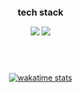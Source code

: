 <div align="center">
  
  ### tech stack
  <img src="https://img.shields.io/badge/Typescript-3178C6?style=for-the-badge&logo=typescript&logoColor=white"/>
  <img src="https://img.shields.io/badge/Nest.js-000000?style=for-the-badge&logo=nestjs&logoColor=E0234E">
  <br/>
  <br/>
  <br/>
  <br/>
  
  [![wakatime stats](https://github-readme-stats.vercel.app/api/wakatime?username=koh1260&layout=compact&count_private=true&range=all_time)](https://github.com/anuraghazra/github-readme-stats)
</div>


